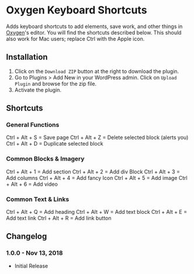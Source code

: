 # Oxygen Keyboard Shortcuts #

Adds keyboard shortcuts to add elements, save work, and other things in [Oxygen](http://oxygenbuilder.com/)'s editor. You will find the shortcuts described below. This should also work for Mac users; replace Ctrl with the Apple icon.

## Installation ##

1. Click on the `Download ZIP` button at the right to download the plugin.
2. Go to Plugins > Add New in your WordPress admin. Click on `Upload Plugin` and browse for the zip file.
3. Activate the plugin.

## Shortcuts ##

### General Functions ###

Ctrl + Alt + S = Save page
Ctrl + Alt + Z = Delete selected block (alerts you)
Ctrl + Alt + D = Duplicate selected block

### Common Blocks & Imagery ###

Ctrl + Alt + 1 = Add section
Ctrl + Alt + 2 = Add div Block
Ctrl + Alt + 3 = Add columns
Ctrl + Alt + 4 = Add fancy Icon
Ctrl + Alt + 5 = Add image
Ctrl + Alt + 6 = Add video

### Common Text & Links ###

Ctrl + Alt + Q = Add heading
Ctrl + Alt + W = Add text block
Ctrl + Alt + E = Add text link
Ctrl + Alt + R = Add link button

## Changelog ##

### 1.0.0 - Nov 13, 2018 ###
* Initial Release
